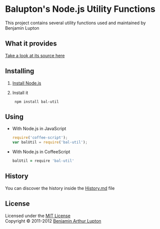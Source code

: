 # Balupton's Node.js Utility Functions

This project contains several utility functions used and maintained by Benjamin Lupton


## What it provides

[Take a look at its source here](https://github.com/balupton/bal-util/tree/master/lib#files)


## Installing


1. [Install Node.js](https://github.com/balupton/node/wiki/Installing-Node.js)

2. Install it

		npm install bal-util


## Using

- With Node.js in JavaScript

	``` javascript
	require('coffee-script');
	var balUtil = require('bal-util');
	```

- With Node.js in CoffeeScript
	
	``` coffeescript
	balUtil = require 'bal-util'
	```


## History

You can discover the history inside the [History.md](https://github.com/balupton/bal-util/blob/master/History.md#files) file


## License

Licensed under the [MIT License](http://creativecommons.org/licenses/MIT/)
<br/>Copyright &copy; 2011-2012 [Benjamin Arthur Lupton](http://balupton.com)
